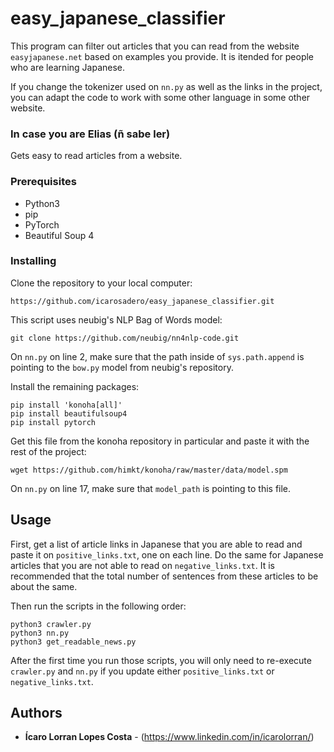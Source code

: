 # easy_japanese_classifier

This program can filter out articles that you can read from the website `easyjapanese.net` based on examples you provide. It is itended for people who are learning Japanese.

If you change the tokenizer used on `nn.py` as well as the links in the project, you can adapt the code to work with some other language in some other website.

### In case you are Elias (ñ sabe ler)

Gets easy to read articles from a website.

### Prerequisites

- Python3
- pip
- PyTorch
- Beautiful Soup 4

### Installing
Clone the repository to your local computer:

`https://github.com/icarosadero/easy_japanese_classifier.git`

This script uses neubig's NLP Bag of Words model:

`git clone https://github.com/neubig/nn4nlp-code.git`

On `nn.py` on line 2, make sure that the path inside of `sys.path.append` is pointing to the `bow.py` model from neubig's repository.

Install the remaining packages:

```
pip install 'konoha[all]'
pip install beautifulsoup4
pip install pytorch
```

Get this file from the konoha repository in particular and paste it with the rest of the project:

`wget https://github.com/himkt/konoha/raw/master/data/model.spm`

On `nn.py` on line 17, make sure that `model_path` is pointing to this file.

## Usage

First, get a list of article links in Japanese that you are able to read and paste it on `positive_links.txt`, one on each line. Do the same for Japanese articles that you are not able to read on `negative_links.txt`. It is recommended that the total number of sentences from these articles to be about the same.

Then run the scripts in the following order:

```
python3 crawler.py
python3 nn.py
python3 get_readable_news.py
```

After the first time you run those scripts, you will only need to re-execute `crawler.py` and `nn.py` if  you update either `positive_links.txt` or `negative_links.txt`.

## Authors

* **Ícaro Lorran Lopes Costa** - (https://www.linkedin.com/in/icarolorran/)

